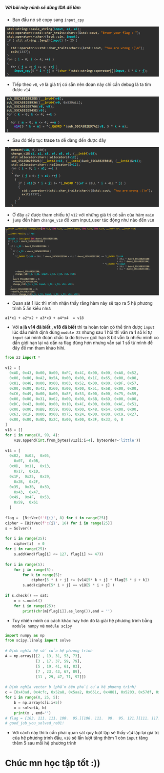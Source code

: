 ##### Với bài này mình sẽ dùng IDA để làm
- Ban đầu nó sẽ copy sang `input_cpy` 

![pic1](Image/pic1.png)
- Tiếp theo `v8`, `v9` là giá trị có sẵn nên đoạn này chỉ cần debug là ta tim được `v14`

![pic2](Image/pic2.png)
- Sau đó tiếp tục **trace** ta dễ dàng đến được đây 

![pic3](Image/pic3.png)
- Ở đây `a7` được tham chiếu từ `v12` với những giá trị có sẵn của hàm `main`
- `jump` đến hàm `change_v18` để xem input_user tác động như nào đến `v18`

![pic4](Image/pic4.png)
- Quan sát 1 lúc thì mình nhận thấy rằng hàm này sẽ tạo ra 5 hệ phương trình 5 ẩn kiểu như:
```
a1*x1 + a2*x2 + a3*x3 + a4*x4  = v18
```
- Với **a là v14 đã biết , v18 đã biết** thì ta hoàn toàn có thể tính được `input` lúc đầu mình định dùng `module Z3` nhưng sau 1 hồi thì vẫn ra 1 số kí tự `input` sai mình đoán chắc là do `Bitvec` giới hạn 8 bit vẫn là nhiều mình co dần giới hạn lại và dần ra flag đúng hơn nhưng vẫn sai 1 số từ mình để đây để mn tham khảo hihi.
```python
from z3 import *

v12 = [
  0xAD, 0x43, 0x00, 0x00, 0xFC, 0x4C, 0x00, 0x00, 0xA8, 0x52, 
  0x00, 0x00, 0xA2, 0x5A, 0x00, 0x00, 0x1C, 0x65, 0x00, 0x00, 
  0x81, 0x48, 0x00, 0x00, 0x03, 0x52, 0x00, 0x00, 0xDF, 0x57, 
  0x00, 0x00, 0x43, 0x60, 0x00, 0x00, 0x51, 0x6B, 0x00, 0x00, 
  0xC6, 0x49, 0x00, 0x00, 0x8F, 0x53, 0x00, 0x00, 0x75, 0x59, 
  0x00, 0x00, 0x31, 0x62, 0x00, 0x00, 0x6B, 0x6D, 0x00, 0x00, 
  0xDC, 0x42, 0x00, 0x00, 0x10, 0x4C, 0x00, 0x00, 0xAC, 0x51, 
  0x00, 0x00, 0xB8, 0x59, 0x00, 0x00, 0x48, 0x64, 0x00, 0x00, 
  0x63, 0x1F, 0x00, 0x00, 0x75, 0x24, 0x00, 0x00, 0xC9, 0x27, 
  0x00, 0x00, 0x8D, 0x2C, 0x00, 0x00, 0x3F, 0x33, 0, 0
]
v18 = []
for i in range(0, 99, 4):
    v18.append(int.from_bytes(v12[i:i+4], byteorder='little'))

v14 = [
  0x02,  0x03,  0x05,  
    0x07,  0x0B,  
  0x0D,  0x11,  0x13,  
    0x17,  0x1D,  
  0x1F,  0x25,  0x29,  
    0x2B,  0x2F,  
  0x35,  0x3B,  0x3D,  
    0x43,  0x47,  
  0x49,  0x4F,  0x53,  
    0x59,  0x61
  ]

flag =  [BitVec(f'f{i}', 8) for i in range(25)]
cipher = [BitVec(f'c{i}', 16) for i in range(25)]
s = Solver()

for i in range(25):
    cipher[i]  = 0
for i in range(25):
    s.add(And(flag[i] <= 127, flag[i] >= 47))

for i in range(5):
    for j in range(5):
        for k in range(5):
            cipher[5 * i + j] += (v14[5* k + j] * flag[5 * i + k]) 
        s.add(cipher[5* i + j] == v18[5 * i + j] )

if s.check() == sat:
    m = s.model()
    for i in range(25):
        print(chr(m[flag[i]].as_long()),end = '')
``` 
- Tuy nhiên mình có cách khác hay hơn đó là giải hệ phương trình bằng `module numpy` và `module scipy`
```python
import numpy as np
from scipy.linalg import solve

# Định nghĩa hệ số của hệ phương trình
A = np.array([[2 , 13, 31, 53, 73],
              [3 , 17, 37, 59, 79],
              [5 , 19, 41, 61, 83],
              [7 , 23, 43, 67, 89],
              [11 , 29, 47, 71, 97]])

# Định nghĩa vector b (phần bên phải của hệ phương trình)
c = [0x43ad, 0x4cfc, 0x52a8, 0x5aa2, 0x651c, 0x4881, 0x5203, 0x57df, 0x6043, 0x6b51, 0x49c6, 0x538f, 0x5975, 0x6231, 0x6d6b, 0x42dc, 0x4c10, 0x51ac, 0x59b8, 0x6448, 0x1f63, 0x2475, 0x27c9, 0x2c8d, 0x333f]
for i in range(0, 25, 5):
    b = np.array(c[i:i+5])
    x = solve(A, b)
    print(x , end='')
# flag = [103. 111. 111. 100.  95.][106. 111.  98.  95. 121.][111. 117.  95. 115. 111.][108. 118. 101. 100.  95.][114. 101.  48.  49.  33.]
# good_job_you_solved_re01!
```
- Với cách này thì b cần phải quan sát quy luật lặp sẽ thấy `v14` lặp lại giá trị của hệ phương trình đầu, `v18` sẽ lần lượt tăng thêm 1 còn `input` tăng thêm 5 sau mỗi hệ phương trình 
# Chúc mn học tập tốt :))
